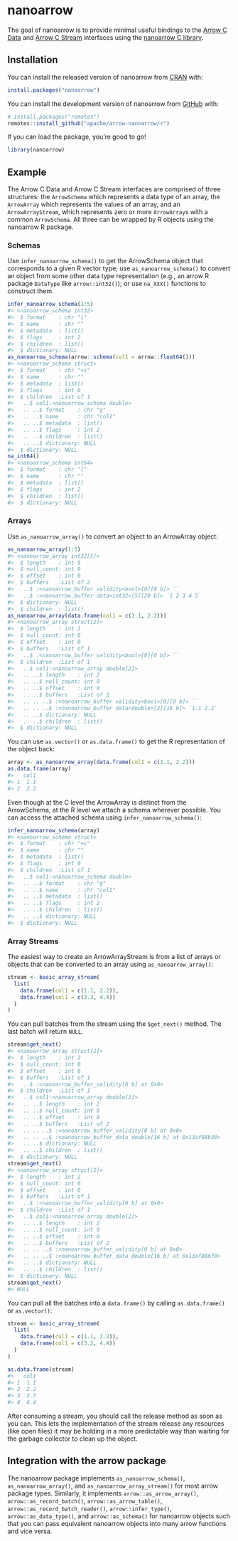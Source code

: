 
<!---
  Licensed to the Apache Software Foundation (ASF) under one
  or more contributor license agreements.  See the NOTICE file
  distributed with this work for additional information
  regarding copyright ownership.  The ASF licenses this file
  to you under the Apache License, Version 2.0 (the
  "License"); you may not use this file except in compliance
  with the License.  You may obtain a copy of the License at

    http://www.apache.org/licenses/LICENSE-2.0

  Unless required by applicable law or agreed to in writing,
  software distributed under the License is distributed on an
  "AS IS" BASIS, WITHOUT WARRANTIES OR CONDITIONS OF ANY
  KIND, either express or implied.  See the License for the
  specific language governing permissions and limitations
  under the License.
-->
<!-- README.md is generated from README.Rmd. Please edit that file -->

# nanoarrow

<!-- badges: start -->
<!-- badges: end -->

The goal of nanoarrow is to provide minimal useful bindings to the
[Arrow C Data](https://arrow.apache.org/docs/format/CDataInterface.html)
and [Arrow C
Stream](https://arrow.apache.org/docs/format/CStreamInterface.html)
interfaces using the [nanoarrow C
library](https://apache.github.io/arrow-nanoarrow/).

## Installation

You can install the released version of nanoarrow from
[CRAN](https://cran.r-project.org/) with:

``` r
install.packages("nanoarrow")
```

You can install the development version of nanoarrow from
[GitHub](https://github.com/) with:

``` r
# install.packages("remotes")
remotes::install_github("apache/arrow-nanoarrow/r")
```

If you can load the package, you’re good to go!

``` r
library(nanoarrow)
```

## Example

The Arrow C Data and Arrow C Stream interfaces are comprised of three
structures: the `ArrowSchema` which represents a data type of an array,
the `ArrowArray` which represents the values of an array, and an
`ArrowArrayStream`, which represents zero or more `ArrowArray`s with a
common `ArrowSchema`. All three can be wrapped by R objects using the
nanoarrow R package.

### Schemas

Use `infer_nanoarrow_schema()` to get the ArrowSchema object that
corresponds to a given R vector type; use `as_nanoarrow_schema()` to
convert an object from some other data type representation (e.g., an
arrow R package `DataType` like `arrow::int32()`); or use `na_XXX()`
functions to construct them.

``` r
infer_nanoarrow_schema(1:5)
#> <nanoarrow_schema int32>
#>  $ format    : chr "i"
#>  $ name      : chr ""
#>  $ metadata  : list()
#>  $ flags     : int 2
#>  $ children  : list()
#>  $ dictionary: NULL
as_nanoarrow_schema(arrow::schema(col1 = arrow::float64()))
#> <nanoarrow_schema struct>
#>  $ format    : chr "+s"
#>  $ name      : chr ""
#>  $ metadata  : list()
#>  $ flags     : int 0
#>  $ children  :List of 1
#>   ..$ col1:<nanoarrow_schema double>
#>   .. ..$ format    : chr "g"
#>   .. ..$ name      : chr "col1"
#>   .. ..$ metadata  : list()
#>   .. ..$ flags     : int 2
#>   .. ..$ children  : list()
#>   .. ..$ dictionary: NULL
#>  $ dictionary: NULL
na_int64()
#> <nanoarrow_schema int64>
#>  $ format    : chr "l"
#>  $ name      : chr ""
#>  $ metadata  : list()
#>  $ flags     : int 2
#>  $ children  : list()
#>  $ dictionary: NULL
```

### Arrays

Use `as_nanoarrow_array()` to convert an object to an ArrowArray object:

``` r
as_nanoarrow_array(1:5)
#> <nanoarrow_array int32[5]>
#>  $ length    : int 5
#>  $ null_count: int 0
#>  $ offset    : int 0
#>  $ buffers   :List of 2
#>   ..$ :<nanoarrow_buffer validity<bool>[0][0 b]> ``
#>   ..$ :<nanoarrow_buffer data<int32>[5][20 b]> `1 2 3 4 5`
#>  $ dictionary: NULL
#>  $ children  : list()
as_nanoarrow_array(data.frame(col1 = c(1.1, 2.2)))
#> <nanoarrow_array struct[2]>
#>  $ length    : int 2
#>  $ null_count: int 0
#>  $ offset    : int 0
#>  $ buffers   :List of 1
#>   ..$ :<nanoarrow_buffer validity<bool>[0][0 b]> ``
#>  $ children  :List of 1
#>   ..$ col1:<nanoarrow_array double[2]>
#>   .. ..$ length    : int 2
#>   .. ..$ null_count: int 0
#>   .. ..$ offset    : int 0
#>   .. ..$ buffers   :List of 2
#>   .. .. ..$ :<nanoarrow_buffer validity<bool>[0][0 b]> ``
#>   .. .. ..$ :<nanoarrow_buffer data<double>[2][16 b]> `1.1 2.2`
#>   .. ..$ dictionary: NULL
#>   .. ..$ children  : list()
#>  $ dictionary: NULL
```

You can use `as.vector()` or `as.data.frame()` to get the R
representation of the object back:

``` r
array <- as_nanoarrow_array(data.frame(col1 = c(1.1, 2.2)))
as.data.frame(array)
#>   col1
#> 1  1.1
#> 2  2.2
```

Even though at the C level the ArrowArray is distinct from the
ArrowSchema, at the R level we attach a schema wherever possible. You
can access the attached schema using `infer_nanoarrow_schema()`:

``` r
infer_nanoarrow_schema(array)
#> <nanoarrow_schema struct>
#>  $ format    : chr "+s"
#>  $ name      : chr ""
#>  $ metadata  : list()
#>  $ flags     : int 0
#>  $ children  :List of 1
#>   ..$ col1:<nanoarrow_schema double>
#>   .. ..$ format    : chr "g"
#>   .. ..$ name      : chr "col1"
#>   .. ..$ metadata  : list()
#>   .. ..$ flags     : int 2
#>   .. ..$ children  : list()
#>   .. ..$ dictionary: NULL
#>  $ dictionary: NULL
```

### Array Streams

The easiest way to create an ArrowArrayStream is from a list of arrays
or objects that can be converted to an array using
`as_nanoarrow_array()`:

``` r
stream <- basic_array_stream(
  list(
    data.frame(col1 = c(1.1, 2.2)),
    data.frame(col1 = c(3.3, 4.4))
  )
)
```

You can pull batches from the stream using the `$get_next()` method. The
last batch will return `NULL`.

``` r
stream$get_next()
#> <nanoarrow_array struct[2]>
#>  $ length    : int 2
#>  $ null_count: int 0
#>  $ offset    : int 0
#>  $ buffers   :List of 1
#>   ..$ :<nanoarrow_buffer_validity[0 b] at 0x0>
#>  $ children  :List of 1
#>   ..$ col1:<nanoarrow_array double[2]>
#>   .. ..$ length    : int 2
#>   .. ..$ null_count: int 0
#>   .. ..$ offset    : int 0
#>   .. ..$ buffers   :List of 2
#>   .. .. ..$ :<nanoarrow_buffer_validity[0 b] at 0x0>
#>   .. .. ..$ :<nanoarrow_buffer_data_double[16 b] at 0x13af88b38>
#>   .. ..$ dictionary: NULL
#>   .. ..$ children  : list()
#>  $ dictionary: NULL
stream$get_next()
#> <nanoarrow_array struct[2]>
#>  $ length    : int 2
#>  $ null_count: int 0
#>  $ offset    : int 0
#>  $ buffers   :List of 1
#>   ..$ :<nanoarrow_buffer_validity[0 b] at 0x0>
#>  $ children  :List of 1
#>   ..$ col1:<nanoarrow_array double[2]>
#>   .. ..$ length    : int 2
#>   .. ..$ null_count: int 0
#>   .. ..$ offset    : int 0
#>   .. ..$ buffers   :List of 2
#>   .. .. ..$ :<nanoarrow_buffer_validity[0 b] at 0x0>
#>   .. .. ..$ :<nanoarrow_buffer_data_double[16 b] at 0x13af886f8>
#>   .. ..$ dictionary: NULL
#>   .. ..$ children  : list()
#>  $ dictionary: NULL
stream$get_next()
#> NULL
```

You can pull all the batches into a `data.frame()` by calling
`as.data.frame()` or `as.vector()`:

``` r
stream <- basic_array_stream(
  list(
    data.frame(col1 = c(1.1, 2.2)),
    data.frame(col1 = c(3.3, 4.4))
  )
)

as.data.frame(stream)
#>   col1
#> 1  1.1
#> 2  2.2
#> 3  3.3
#> 4  4.4
```

After consuming a stream, you should call the release method as soon as
you can. This lets the implementation of the stream release any
resources (like open files) it may be holding in a more predictable way
than waiting for the garbage collector to clean up the object.

## Integration with the arrow package

The nanoarrow package implements `as_nanoarrow_schema()`,
`as_nanoarrow_array()`, and `as_nanoarrow_array_stream()` for most arrow
package types. Similarly, it implements `arrow::as_arrow_array()`,
`arrow::as_record_batch()`, `arrow::as_arrow_table()`,
`arrow::as_record_batch_reader()`, `arrow::infer_type()`,
`arrow::as_data_type()`, and `arrow::as_schema()` for nanoarrow objects
such that you can pass equivalent nanoarrow objects into many arrow
functions and vice versa.
